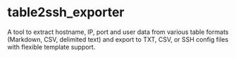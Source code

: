 # table2ssh_exporter
A tool to extract hostname, IP, port and user data from various table formats (Markdown, CSV, delimited text) and export to TXT, CSV, or SSH config files with flexible template support.
